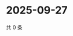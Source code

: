 # 2025-09-27

共 0 条

<!-- BEGIN ZHIHUVIDEO -->
<!-- 最后更新时间 Sat Sep 27 2025 23:09:55 GMT+0800 (China Standard Time) -->

<!-- END ZHIHUVIDEO -->
